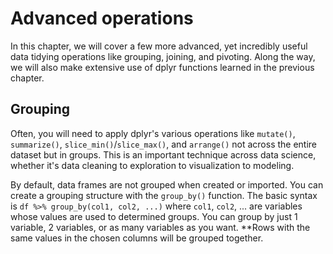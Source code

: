 

# Advanced operations

In this chapter, we will cover a few more advanced, yet incredibly useful data tidying operations like grouping, joining, and pivoting. Along the way, we will also make extensive use of dplyr functions learned in the previous chapter.


## Grouping

Often, you will need to apply dplyr's various operations like `mutate()`, `summarize()`, `slice_min()`/`slice_max()`, and `arrange()` not across the entire dataset but in groups. This is an important technique across data science, whether it's data cleaning to exploration to visualization to modeling.

By default, data frames are not grouped when created or imported. You can create a grouping structure with the `group_by()` function. The basic syntax is `df %>% group_by(col1, col2, ...)` where `col1`, `col2`, ... are variables whose values are used to determined groups. You can group by just 1 variable, 2 variables, or as many variables as you want. **Rows with the same values in the chosen columns will be grouped together.



